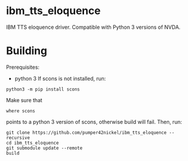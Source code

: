 # ibm_tts_eloquence
IBM TTS eloquence driver. Compatible with Python 3 versions of NVDA.

# Building
Prerequisites:
* python 3
If scons is not installed, run:
```
python3 -m pip install scons
```
Make sure that 
```
where scons
```
points to a python 3 version of scons, otherwise build will fail.
Then, run:
```
git clone https://github.com/pumper42nickel/ibm_tts_eloquence --recursive
cd ibm_tts_eloquence
git submodule update --remote
build
```
